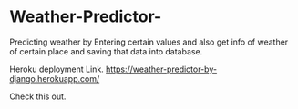 # Weather-Predictor-
Predicting weather by Entering certain values and also get info of weather of certain place and saving that data into database.

Heroku deployment Link.
https://weather-predictor-by-django.herokuapp.com/

Check this out.
